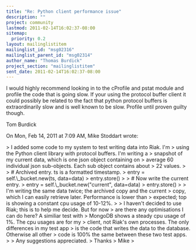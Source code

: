 ```yaml
---
title: "Re: Python client performance issue"
description: ""
project: community
lastmod: 2011-02-14T16:02:37-08:00
sitemap:
  priority: 0.2
layout: mailinglistitem
mailinglist_id: "msg02316"
mailinglist_parent_id: "msg02314"
author_name: "Thomas Burdick"
project_section: "mailinglistitem"
sent_date: 2011-02-14T16:02:37-08:00
---
```



I would highly recommend looking in to the cProfile and pstat module and
profile the code that is going slow. If your using the protocol buffer
client it could possibly be related to the fact that python protocol buffers
is extraordinarily slow and is well known to be slow. Profile until proven
guilty though.

Tom Burdick

On Mon, Feb 14, 2011 at 7:09 AM, Mike Stoddart  wrote:

&gt; I added some code to my system to test writing data into Riak. I'm
&gt; using the Python client library with protocol buffers. I'm writing a
&gt; snapshot of my current data, which is one json object containing on
&gt; average 60 individual json sub-objects. Each sub object contains about
&gt; 22 values.
&gt;
&gt; # Archived entry. ts is a formatted timestamp.
&gt; entry = self.\\_bucket.new(ts, data=data)
&gt; entry.store()
&gt;
&gt; # Now write the current entry.
&gt; entry = self.\\_bucket.new("current", data=data)
&gt; entry.store()
&gt;
&gt; I'm writing the same data twice; the archived copy and the current
&gt; copy, which I can easily retrieve later. Performance is lower than
&gt; expected; top is showing a constant cpu usage of 10-12%.
&gt;
&gt; I haven't decided to use Riak; this is to help me decide. But for now
&gt; are there any optimisations I can do here? A similiar test with
&gt; MongoDB shows a steady cpu usage of 1%. The cpu usages are for my
&gt; client, not Riak's own processes. The only differences in my test app
&gt; is the code that writes the data to the database. Otherwise all other
&gt; code is 100% the same between these two test apps.
&gt;
&gt; Any suggestions appreciated.
&gt; Thanks
&gt; Mike
&gt;


